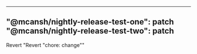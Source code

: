 ---
 "@mcansh/nightly-release-test-one": patch
 "@mcansh/nightly-release-test-two": patch
 ---

Revert "Revert "chore: change""
